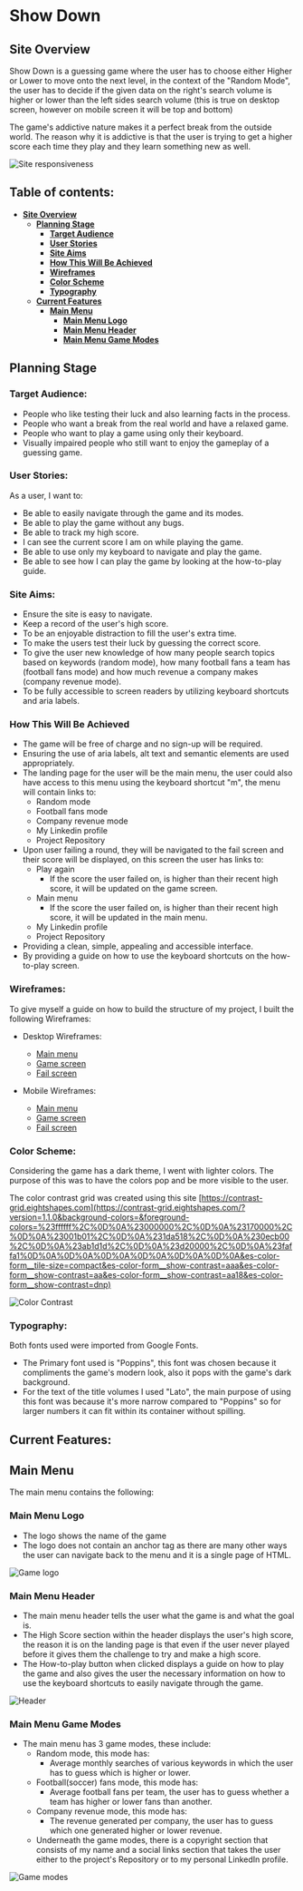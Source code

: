 # **Show Down**

## **Site Overview** <a name="site-overview"></a>

Show Down is a guessing game where the user has to choose either Higher or Lower to move onto the next level, in the context of the "Random Mode", the user has to decide if the given data on the right's search volume is higher or lower than the left sides search volume (this is true on desktop screen, however on mobile screen it will be top and bottom)

The game's addictive nature makes it a perfect break from the outside world. The reason why it is addictive is that the user is trying to get a higher score each time they play and they learn something new as well.

![Site responsiveness](assets/images/readme/responsive.png)

## **Table of contents:**

- [**Site Overview**](#site-overview)
  - [**Planning Stage**](#planning-stage)
    - [**Target Audience**](#target-audience)
    - [**User Stories**](#user-stories)
    - [**Site Aims**](#site-aims)
    - [**How This Will Be Achieved**](#how-this-will-be-achieved)
    - [**Wireframes**](#wireframes)
    - [**Color Scheme**](#color-scheme)
    - [**Typography**](#typography)
  - [**Current Features**](#current-features)
    - [**Main Menu**](#main-menu)
      - [**Main Menu Logo**](#main-menu-logo)
      - [**Main Menu Header**](#main-menu-header)
      - [**Main Menu Game Modes**](#main-menu-game-modes)

## **Planning Stage** <a name="planning-stage"></a>

### **Target Audience:** <a name="target-audience"></a>

- People who like testing their luck and also learning facts in the process.
- People who want a break from the real world and have a relaxed game.
- People who want to play a game using only their keyboard.
- Visually impaired people who still want to enjoy the gameplay of a guessing game.

### **User Stories:** <a name="user-stories"></a>

As a user, I want to:

- Be able to easily navigate through the game and its modes.
- Be able to play the game without any bugs.
- Be able to track my high score.
- I can see the current score I am on while playing the game.
- Be able to use only my keyboard to navigate and play the game.
- Be able to see how I can play the game by looking at the how-to-play guide.

### **Site Aims:** <a name="site-aims"></a>

- Ensure the site is easy to navigate.
- Keep a record of the user's high score.
- To be an enjoyable distraction to fill the user's extra time.
- To make the users test their luck by guessing the correct score.
- To give the user new knowledge of how many people search topics based on keywords (random mode), how many football fans a team has (football fans mode) and how much revenue a company makes (company revenue mode).
- To be fully accessible to screen readers by utilizing keyboard shortcuts and aria labels.

### **How This Will Be Achieved** <a name="how-this-will-be-achieved"></a>

- The game will be free of charge and no sign-up will be required.
- Ensuring the use of aria labels, alt text and semantic elements are used appropriately.
- The landing page for the user will be the main menu, the user could also have access to this menu using the keyboard shortcut "m", the menu will contain links to:
  - Random mode
  - Football fans mode
  - Company revenue mode
  - My Linkedin profile
  - Project Repository
- Upon user failing a round, they will be navigated to the fail screen and their score will be displayed, on this screen the user has links to:
  - Play again
    - If the score the user failed on, is higher than their recent high score, it will be updated on the game screen.
  - Main menu
    - If the score the user failed on, is higher than their recent high score, it will be updated in the main menu.
  - My Linkedin profile
  - Project Repository
- Providing a clean, simple, appealing and accessible interface.
- By providing a guide on how to use the keyboard shortcuts on the how-to-play screen.

### **Wireframes:** <a name="wireframes"></a>

To give myself a guide on how to build the structure of my project, I built the following Wireframes:

- Desktop Wireframes:

  - [Main menu](assets/wireframes/show-down-main-menu-desktop.png)
  - [Game screen](assets/wireframes/show-down-game-screen-desktop.png)
  - [Fail screen](assets/wireframes/show-down-fail-screen-desktop.png)

- Mobile Wireframes:

  - [Main menu](assets/wireframes/show-down-main-menu-mobile.png)
  - [Game screen](assets/wireframes/show-down-game-screen-mobile.png)
  - [Fail screen](assets/wireframes/show-down-fail-screen-mobile.png)

### **Color Scheme:** <a name="color-scheme"></a>

Considering the game has a dark theme, I went with lighter colors. The purpose of this was to have the colors pop and be more visible to the user.

The color contrast grid was created using this site [https://contrast-grid.eightshapes.com](https://contrast-grid.eightshapes.com/?version=1.1.0&background-colors=&foreground-colors=%23ffffff%2C%0D%0A%23000000%2C%0D%0A%23170000%2C%0D%0A%23001b01%2C%0D%0A%231da518%2C%0D%0A%230ecb00%2C%0D%0A%23ab1d1d%2C%0D%0A%23d20000%2C%0D%0A%23faffa1%0D%0A%0D%0A%0D%0A%0D%0A%0D%0A%0D%0A&es-color-form__tile-size=compact&es-color-form__show-contrast=aaa&es-color-form__show-contrast=aa&es-color-form__show-contrast=aa18&es-color-form__show-contrast=dnp)

![Color Contrast](assets/images/readme/show-down-color-contrast.png)

### **Typography:** <a name="typography"></a>

Both fonts used were imported from Google Fonts.

- The Primary font used is "Poppins", this font was chosen because it compliments the game's modern look, also it pops with the game's dark background.
- For the text of the title volumes I used "Lato", the main purpose of using this font was because it's more narrow compared to "Poppins" so for larger numbers it can fit within its container without spilling.

## **Current Features:** <a name="current-features"></a>

## **Main Menu** <a name="main-menu"></a>

The main menu contains the following:

### **Main Menu Logo** <a name="main-menu-logo"></a>

- The logo shows the name of the game
- The logo does not contain an anchor tag as there are many other ways the user can navigate back to the menu and it is a single page of HTML.

![Game logo](../assets/images/logo.png)

### **Main Menu Header** <a name="main-menu-header"></a>

- The main menu header tells the user what the game is and what the goal is.
- The High Score section within the header displays the user's high score, the reason it is on the landing page is that even if the user never played before it gives them the challenge to try and make a high score.
- The How-to-play button when clicked displays a guide on how to play the game and also gives the user the necessary information on how to use the keyboard shortcuts to easily navigate through the game.

![Header](assets/images/readme/show-down-main-menu-header.png)

### **Main Menu Game Modes** <a name="main-menu-game-modes"></a>

- The main menu has 3 game modes, these include:
  - Random mode, this mode has:
    - Average monthly searches of various keywords in which the user has to guess which is higher or lower.
  - Football(soccer) fans mode, this mode has:
    - Average football fans per team, the user has to guess whether a team has higher or lower fans than another.
  - Company revenue mode, this mode has:
    - The revenue generated per company, the user has to guess which one generated higher or lower revenue.
  - Underneath the game modes, there is a copyright section that consists of my name and a social links section that takes the user either to the project's Repository or to my personal LinkedIn profile.

![Game modes](assets/images/readme/show-down-main-menu-game-modes.png)
